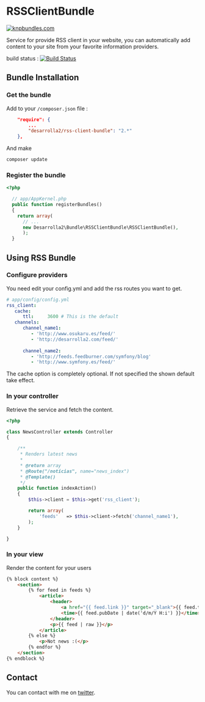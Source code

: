 # RSSClientBundle

[![knpbundles.com](http://knpbundles.com/desarrolla2/RSSClientBundle/badge)](http://knpbundles.com/desarrolla2/RSSClientBundle)

Service for provide RSS client in your website, you can automatically add content to your site from your favorite information providers.

build status : [![Build Status](https://secure.travis-ci.org/desarrolla2/RSSClientBundle.png)](http://travis-ci.org/desarrolla2/RSSClientBundle) 


## Bundle Installation

### Get the bundle

Add to your `/composer.json` file :

``` json
    "require": {
        ...       
        "desarrolla2/rss-client-bundle": "2.*" 
    },
````
        
And make

``` bash
composer update
```

### Register the bundle

``` php
<?php

  // app/AppKernel.php
  public function registerBundles()
  {
    return array(
      // ...
      new Desarrolla2\Bundle\RSSClientBundle\RSSClientBundle(),
      );
  }
```

## Using RSS Bundle

### Configure providers

You need edit your config.yml and add the rss routes you want to get.

``` yml
# app/config/config.yml
rss_client:
   cache:
      ttl:     3600 # This is the default
   channels:     
      channel_name1:
         - 'http://www.osukaru.es/feed/'
         - 'http://desarrolla2.com/feed/'
         
      channel_name2:
         - 'http://feeds.feedburner.com/symfony/blog'
         - 'http://www.symfony.es/feed/'
```

The cache option is completely optional. If not specified the shown default take effect.

### In your controller

Retrieve the service and fetch the content.

``` php
<?php

class NewsController extends Controller
{

    /**
     * Renders latest news
     *
     * @return array
     * @Route("/noticias", name="news_index")
     * @Template()
     */
    public function indexAction()
    {
        $this->client = $this->get('rss_client');

        return array(
            'feeds'   => $this->client->fetch('channel_name1'),
        );
    }

}
```

### In your view


Render the content for your users

``` html
{% block content %}
    <section>
        {% for feed in feeds %}            
            <article>
                <header>
                    <a href="{{ feed.link }}" target="_blank">{{ feed.title }}</a>
                    <time>{{ feed.pubDate | date('d/m/Y H:i') }}</time>
                </header>
                <p>{{ feed | raw }}</p>
            </article>      
        {% else %}
            <p>Not news :(</p>
        {% endfor %}    
    </section>
{% endblock %}
```

## Contact

You can contact with me on [twitter](https://twitter.com/desarrolla2).
